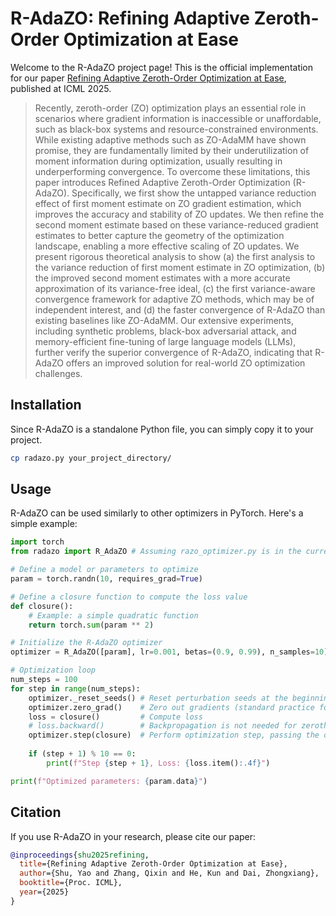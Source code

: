 # R-AdaZO: Refining Adaptive Zeroth-Order Optimization at Ease

Welcome to the R-AdaZO project page! This is the official implementation for our paper [Refining Adaptive Zeroth-Order Optimization at Ease](https://openreview.net/forum?id=NpIIbrg361), published at ICML 2025.

> Recently, zeroth-order (ZO) optimization plays an essential role in scenarios where gradient information is inaccessible or unaffordable, such as black-box systems and resource-constrained environments. While existing adaptive methods such as ZO-AdaMM have shown promise, they are fundamentally limited by their underutilization of moment information during optimization, usually resulting in underperforming convergence. To overcome these limitations, this paper introduces Refined Adaptive Zeroth-Order Optimization (R-AdaZO). Specifically, we first show the untapped variance reduction effect of first moment estimate on ZO gradient estimation, which improves the accuracy and stability of ZO updates. We then refine the second moment estimate based on these variance-reduced gradient estimates to better capture the geometry of the optimization landscape, enabling a more effective scaling of ZO updates. We present rigorous theoretical analysis to show (a) the first analysis to the variance reduction of first moment estimate in ZO optimization, (b) the improved second moment estimates with a more accurate approximation of its variance-free ideal, (c) the first variance-aware convergence framework for adaptive ZO methods, which may be of independent interest, and (d) the faster convergence of R-AdaZO than existing baselines like ZO-AdaMM. Our extensive experiments, including synthetic problems, black-box adversarial attack, and memory-efficient fine-tuning of large language models (LLMs), further verify the superior convergence of R-AdaZO, indicating that R-AdaZO offers an improved solution for real-world ZO optimization challenges.

## Installation

Since R-AdaZO is a standalone Python file, you can simply copy it to your project.

```bash
cp radazo.py your_project_directory/
```

## Usage

R-AdaZO can be used similarly to other optimizers in PyTorch. Here's a simple example:

```python
import torch
from radazo import R_AdaZO # Assuming razo_optimizer.py is in the current path

# Define a model or parameters to optimize
param = torch.randn(10, requires_grad=True)

# Define a closure function to compute the loss value
def closure():
    # Example: a simple quadratic function
    return torch.sum(param ** 2)

# Initialize the R-AdaZO optimizer
optimizer = R_AdaZO([param], lr=0.001, betas=(0.9, 0.99), n_samples=10)

# Optimization loop
num_steps = 100
for step in range(num_steps):
    optimizer._reset_seeds() # Reset perturbation seeds at the beginning of each step
    optimizer.zero_grad()    # Zero out gradients (standard practice for PyTorch optimizers, even if not directly used by ZO)
    loss = closure()         # Compute loss
    # loss.backward()        # Backpropagation is not needed for zeroth-order optimization
    optimizer.step(closure)  # Perform optimization step, passing the closure function
    
    if (step + 1) % 10 == 0:
        print(f"Step {step + 1}, Loss: {loss.item():.4f}")

print(f"Optimized parameters: {param.data}")
```

## Citation

If you use R-AdaZO in your research, please cite our paper:

```bibtex
@inproceedings{shu2025refining,
  title={Refining Adaptive Zeroth-Order Optimization at Ease},
  author={Shu, Yao and Zhang, Qixin and He, Kun and Dai, Zhongxiang},
  booktitle={Proc. ICML},
  year={2025}
}
```
